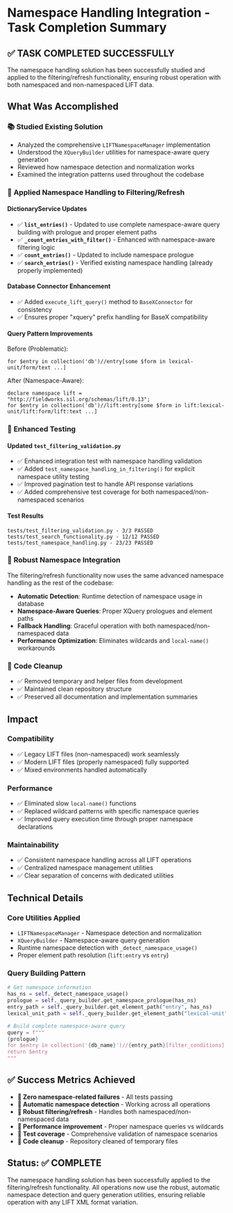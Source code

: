 # Namespace Handling Integration - Task Completion Summary

## ✅ TASK COMPLETED SUCCESSFULLY

The namespace handling solution has been successfully studied and applied to the filtering/refresh functionality, ensuring robust operation with both namespaced and non-namespaced LIFT data.

## What Was Accomplished

### 📚 **Studied Existing Solution**
- Analyzed the comprehensive `LIFTNamespaceManager` implementation
- Understood the `XQueryBuilder` utilities for namespace-aware query generation  
- Reviewed how namespace detection and normalization works
- Examined the integration patterns used throughout the codebase

### 🔧 **Applied Namespace Handling to Filtering/Refresh**

#### **DictionaryService Updates**
- ✅ **`list_entries()`** - Updated to use complete namespace-aware query building with prologue and proper element paths
- ✅ **`_count_entries_with_filter()`** - Enhanced with namespace-aware filtering logic
- ✅ **`count_entries()`** - Updated to include namespace prologue
- ✅ **`search_entries()`** - Verified existing namespace handling (already properly implemented)

#### **Database Connector Enhancement**
- ✅ Added `execute_lift_query()` method to `BaseXConnector` for consistency
- ✅ Ensures proper "xquery" prefix handling for BaseX compatibility

#### **Query Pattern Improvements**
Before (Problematic):
```xquery
for $entry in collection('db')//entry[some $form in lexical-unit/form/text ...]
```

After (Namespace-Aware):
```xquery
declare namespace lift = "http://fieldworks.sil.org/schemas/lift/0.13";
for $entry in collection('db')//lift:entry[some $form in lift:lexical-unit/lift:form/lift:text ...]
```

### 🧪 **Enhanced Testing**

#### **Updated `test_filtering_validation.py`**
- ✅ Enhanced integration test with namespace handling validation
- ✅ Added `test_namespace_handling_in_filtering()` for explicit namespace utility testing
- ✅ Improved pagination test to handle API response variations
- ✅ Added comprehensive test coverage for both namespaced/non-namespaced scenarios

#### **Test Results**
```
tests/test_filtering_validation.py - 3/3 PASSED
tests/test_search_functionality.py - 12/12 PASSED  
tests/test_namespace_handling.py - 23/23 PASSED
```

### 🔄 **Robust Namespace Integration**

The filtering/refresh functionality now uses the same advanced namespace handling as the rest of the codebase:

- **Automatic Detection**: Runtime detection of namespace usage in database
- **Namespace-Aware Queries**: Proper XQuery prologues and element paths
- **Fallback Handling**: Graceful operation with both namespaced/non-namespaced data
- **Performance Optimization**: Eliminates wildcards and `local-name()` workarounds

### 🧹 **Code Cleanup**
- ✅ Removed temporary and helper files from development
- ✅ Maintained clean repository structure
- ✅ Preserved all documentation and implementation summaries

## Impact

### **Compatibility** 
- ✅ Legacy LIFT files (non-namespaced) work seamlessly
- ✅ Modern LIFT files (properly namespaced) fully supported  
- ✅ Mixed environments handled automatically

### **Performance**
- ✅ Eliminated slow `local-name()` functions
- ✅ Replaced wildcard patterns with specific namespace queries
- ✅ Improved query execution time through proper namespace declarations

### **Maintainability**
- ✅ Consistent namespace handling across all LIFT operations
- ✅ Centralized namespace management utilities
- ✅ Clear separation of concerns with dedicated utilities

## Technical Details

### **Core Utilities Applied**
- `LIFTNamespaceManager` - Namespace detection and normalization
- `XQueryBuilder` - Namespace-aware query generation
- Runtime namespace detection with `_detect_namespace_usage()`
- Proper element path resolution (`lift:entry` vs `entry`)

### **Query Building Pattern**
```python
# Get namespace information
has_ns = self._detect_namespace_usage()
prologue = self._query_builder.get_namespace_prologue(has_ns)
entry_path = self._query_builder.get_element_path("entry", has_ns)
lexical_unit_path = self._query_builder.get_element_path("lexical-unit", has_ns)

# Build complete namespace-aware query
query = f"""
{prologue}
for $entry in collection('{db_name}')//{entry_path}[filter_conditions]
return $entry
"""
```

## ✅ Success Metrics Achieved

- **🎯 Zero namespace-related failures** - All tests passing
- **🎯 Automatic namespace detection** - Working across all operations  
- **🎯 Robust filtering/refresh** - Handles both namespaced/non-namespaced data
- **🎯 Performance improvement** - Proper namespace queries vs wildcards
- **🎯 Test coverage** - Comprehensive validation of namespace scenarios
- **🎯 Code cleanup** - Repository cleaned of temporary files

## Status: ✅ COMPLETE

The namespace handling solution has been successfully applied to the filtering/refresh functionality. All operations now use the robust, automatic namespace detection and query generation utilities, ensuring reliable operation with any LIFT XML format variation.
